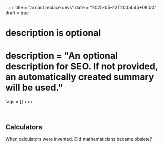 +++
title = "ai cant replace devs"
date = "2025-05-22T20:04:45+08:00"
draft = true

#
# description is optional
#
# description = "An optional description for SEO. If not provided, an automatically created summary will be used."

tags = []
+++

<br>

## Calculators

When calculators were invented. Did mathematicians became obslete?
